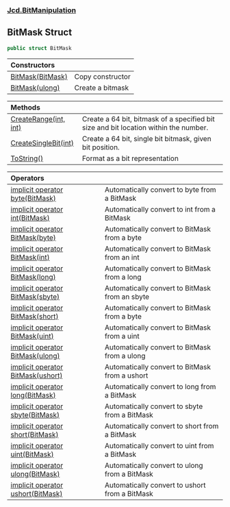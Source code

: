 ### [Jcd.BitManipulation](Jcd_BitManipulation.md 'Jcd.BitManipulation')
## BitMask Struct
```csharp
public struct BitMask
```

| Constructors | |
| :--- | :--- |
| [BitMask(BitMask)](Jcd_BitManipulation_BitMask_BitMask(Jcd_BitManipulation_BitMask).md 'Jcd.BitManipulation.BitMask.BitMask(Jcd.BitManipulation.BitMask)') | Copy constructor  <br/> |
| [BitMask(ulong)](Jcd_BitManipulation_BitMask_BitMask(ulong).md 'Jcd.BitManipulation.BitMask.BitMask(ulong)') | Create a bitmask  <br/> |

| Methods | |
| :--- | :--- |
| [CreateRange(int, int)](Jcd_BitManipulation_BitMask_CreateRange(int_int).md 'Jcd.BitManipulation.BitMask.CreateRange(int, int)') | Create a 64 bit, bitmask of a specified bit size and bit location within the number.  <br/> |
| [CreateSingleBit(int)](Jcd_BitManipulation_BitMask_CreateSingleBit(int).md 'Jcd.BitManipulation.BitMask.CreateSingleBit(int)') | Create a 64 bit, single bit bitmask, given bit position.<br/> |
| [ToString()](Jcd_BitManipulation_BitMask_ToString().md 'Jcd.BitManipulation.BitMask.ToString()') | Format as a bit representation<br/> |

| Operators | |
| :--- | :--- |
| [implicit operator byte(BitMask)](Jcd_BitManipulation_BitMask_op_Implicitbyte(Jcd_BitManipulation_BitMask).md 'Jcd.BitManipulation.BitMask.op_Implicit byte(Jcd.BitManipulation.BitMask)') | Automatically convert to byte from a BitMask<br/> |
| [implicit operator int(BitMask)](Jcd_BitManipulation_BitMask_op_Implicitint(Jcd_BitManipulation_BitMask).md 'Jcd.BitManipulation.BitMask.op_Implicit int(Jcd.BitManipulation.BitMask)') | Automatically convert to int from a BitMask<br/> |
| [implicit operator BitMask(byte)](Jcd_BitManipulation_BitMask_op_ImplicitJcd_BitManipulation_BitMask(byte).md 'Jcd.BitManipulation.BitMask.op_Implicit Jcd.BitManipulation.BitMask(byte)') | Automatically convert to BitMask from a byte<br/> |
| [implicit operator BitMask(int)](Jcd_BitManipulation_BitMask_op_ImplicitJcd_BitManipulation_BitMask(int).md 'Jcd.BitManipulation.BitMask.op_Implicit Jcd.BitManipulation.BitMask(int)') | Automatically convert to BitMask from an int<br/> |
| [implicit operator BitMask(long)](Jcd_BitManipulation_BitMask_op_ImplicitJcd_BitManipulation_BitMask(long).md 'Jcd.BitManipulation.BitMask.op_Implicit Jcd.BitManipulation.BitMask(long)') | Automatically convert to BitMask from a long<br/> |
| [implicit operator BitMask(sbyte)](Jcd_BitManipulation_BitMask_op_ImplicitJcd_BitManipulation_BitMask(sbyte).md 'Jcd.BitManipulation.BitMask.op_Implicit Jcd.BitManipulation.BitMask(sbyte)') | Automatically convert to BitMask from an sbyte<br/> |
| [implicit operator BitMask(short)](Jcd_BitManipulation_BitMask_op_ImplicitJcd_BitManipulation_BitMask(short).md 'Jcd.BitManipulation.BitMask.op_Implicit Jcd.BitManipulation.BitMask(short)') | Automatically convert to BitMask from a byte<br/> |
| [implicit operator BitMask(uint)](Jcd_BitManipulation_BitMask_op_ImplicitJcd_BitManipulation_BitMask(uint).md 'Jcd.BitManipulation.BitMask.op_Implicit Jcd.BitManipulation.BitMask(uint)') | Automatically convert to BitMask from a uint<br/> |
| [implicit operator BitMask(ulong)](Jcd_BitManipulation_BitMask_op_ImplicitJcd_BitManipulation_BitMask(ulong).md 'Jcd.BitManipulation.BitMask.op_Implicit Jcd.BitManipulation.BitMask(ulong)') | Automatically convert to BitMask from a ulong<br/> |
| [implicit operator BitMask(ushort)](Jcd_BitManipulation_BitMask_op_ImplicitJcd_BitManipulation_BitMask(ushort).md 'Jcd.BitManipulation.BitMask.op_Implicit Jcd.BitManipulation.BitMask(ushort)') | Automatically convert to BitMask from a ushort<br/> |
| [implicit operator long(BitMask)](Jcd_BitManipulation_BitMask_op_Implicitlong(Jcd_BitManipulation_BitMask).md 'Jcd.BitManipulation.BitMask.op_Implicit long(Jcd.BitManipulation.BitMask)') | Automatically convert to long from a BitMask<br/> |
| [implicit operator sbyte(BitMask)](Jcd_BitManipulation_BitMask_op_Implicitsbyte(Jcd_BitManipulation_BitMask).md 'Jcd.BitManipulation.BitMask.op_Implicit sbyte(Jcd.BitManipulation.BitMask)') | Automatically convert to sbyte from a BitMask<br/> |
| [implicit operator short(BitMask)](Jcd_BitManipulation_BitMask_op_Implicitshort(Jcd_BitManipulation_BitMask).md 'Jcd.BitManipulation.BitMask.op_Implicit short(Jcd.BitManipulation.BitMask)') | Automatically convert to short from a BitMask<br/> |
| [implicit operator uint(BitMask)](Jcd_BitManipulation_BitMask_op_Implicituint(Jcd_BitManipulation_BitMask).md 'Jcd.BitManipulation.BitMask.op_Implicit uint(Jcd.BitManipulation.BitMask)') | Automatically convert to uint from a BitMask<br/> |
| [implicit operator ulong(BitMask)](Jcd_BitManipulation_BitMask_op_Implicitulong(Jcd_BitManipulation_BitMask).md 'Jcd.BitManipulation.BitMask.op_Implicit ulong(Jcd.BitManipulation.BitMask)') | Automatically convert to ulong from a BitMask<br/> |
| [implicit operator ushort(BitMask)](Jcd_BitManipulation_BitMask_op_Implicitushort(Jcd_BitManipulation_BitMask).md 'Jcd.BitManipulation.BitMask.op_Implicit ushort(Jcd.BitManipulation.BitMask)') | Automatically convert to ushort from a BitMask<br/> |
